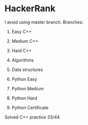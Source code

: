 # HackerRank

I avoid using master branch.
Branches: 
1. Easy C++ 

2. Medium C++ 

3. Hard C++ 

4. Algorithms

5. Data structures

6. Python Easy

7. Python Medium

8. Python Hard

9. Python Certificate

Solved C++ practice 33/44


